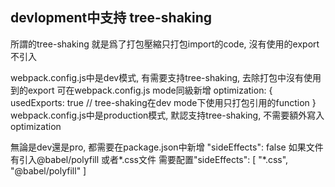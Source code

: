 ## devlopment中支持 tree-shaking
所謂的tree-shaking 就是爲了打包壓縮只打包import的code, 沒有使用的export不引入

webpack.config.js中是dev模式, 有需要支持tree-shaking, 去除打包中沒有使用到的export
可在webpack.config.js mode同級新增
  optimization: {
    usedExports: true // tree-shaking在dev mode下使用只打包引用的function
  }
webpack.config.js中是production模式, 默認支持tree-shaking, 不需要額外寫入optimization


無論是dev還是pro, 都需要在package.json中新增
"sideEffects": false
如果文件有引入@babel/polyfill 或者*.css文件
需要配置"sideEffects": [
  "*.css",
  "@babel/polyfill"
]

